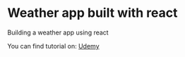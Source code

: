 # Weather app built with react
Building a weather app using react

You can find tutorial on: [Udemy](https://www.udemy.com/the-complete-react-web-app-developer-course/)